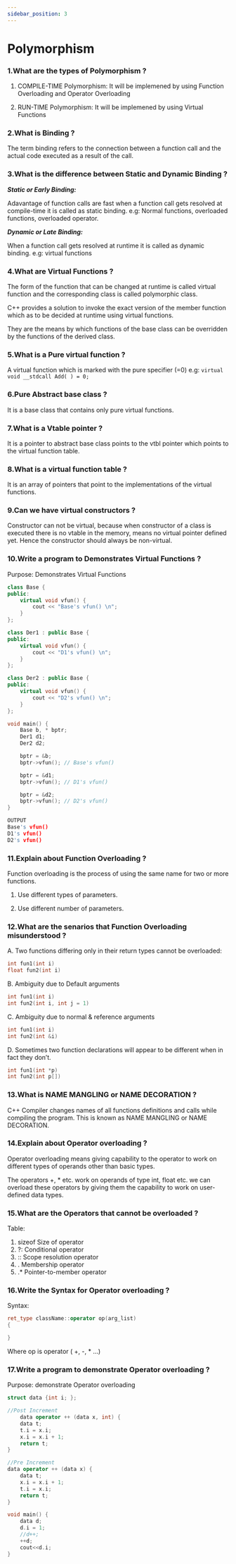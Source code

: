 ```yaml
---
sidebar_position: 3
---
```


# Polymorphism

### 1.What are the types of Polymorphism ?

1. COMPILE-TIME Polymorphism: It will be implemened by using Function Overloading and Operator Overloading
			             
2. RUN-TIME Polymorphism: It will be implemened by using Virtual Functions

### 2.What is Binding ?

The term binding refers to the connection between a function call and the actual code executed as a result of the call.

### 3.What is the difference between Static and Dynamic Binding ?

***Static or Early Binding:***
						
Adavantage of function calls are fast when a function call gets resolved at compile-time it is called as static binding.
e.g: Normal functions, overloaded functions, overloaded operator.

***Dynamic or Late Binding:***
						
When a function call gets resolved at runtime it is called as dynamic binding. e.g: virtual functions

### 4.What are Virtual Functions ?

The form of the function that can be changed at runtime is called virtual function and the corresponding class is called polymorphic class. 
                   
C++ provides a solution to invoke the exact version of the member function which as to be decided at runtime using virtual functions.
                   
They are the means by which functions of the base class can be overridden by the functions of the derived class.

### 5.What is a Pure virtual function ?

A virtual function which is marked with the pure specifier (=0) 
e.g: `virtual void __stdcall Add( ) = 0;`

### 6.Pure Abstract base class ?

It is a base class that contains only pure virtual functions.

### 7.What is a Vtable pointer ?

It is a pointer to abstract base class points to the vtbl pointer which points to the virtual function table.

### 8.What is a virtual function table ?

It is an array of pointers that point to the implementations of the virtual functions.

### 9.Can we have virtual constructors ?

Constructor can not be virtual, because when constructor of a class is executed there is no vtable in the memory, means no virtual pointer defined yet. Hence the constructor should always be non-virtual.

### 10.Write a program to Demonstrates Virtual Functions ?

Purpose: Demonstrates Virtual Functions
```cpp
class Base {
public:
	virtual void vfun() {
		cout << "Base's vfun() \n";
	}
};

class Der1 : public Base {
public:
	virtual void vfun() {
		cout << "D1's vfun() \n";
	}
};

class Der2 : public Base {
public:
	virtual void vfun() {
		cout << "D2's vfun() \n";
	}
};

void main() {
	Base b, * bptr;
	Der1 d1;
	Der2 d2;

	bptr = &b;
	bptr->vfun(); // Base's vfun()

	bptr = &d1;
	bptr->vfun(); // D1's vfun()

	bptr = &d2;
	bptr->vfun(); // D2's vfun()
}

OUTPUT
Base's vfun()
D1's vfun()
D2's vfun()
```				
				

### 11.Explain about Function Overloading ?

Function overloading is the process of using the same name for two or more functions.
						
1. Use different types of parameters.
						
2. Use different number of parameters.

### 12.What are the senarios that Function Overloading misunderstood ?

A. Two functions differing only in their return types cannot be overloaded:
```cpp
int fun1(int i)
float fun2(int i)							
```
						
B. Ambiguity due to Default arguments
```cpp
int fun1(int i)
int fun2(int i, int j = 1)						
```
						
C. Ambiguity due to normal & reference arguments
```cpp
int fun1(int i)
int fun2(int &i)						
```						
D. Sometimes two function declarations will appear to be different when in fact they don’t.
```cpp
int fun1(int *p)
int fun2(int p[])
```

### 13.What is NAME MANGLING or NAME DECORATION ?

C++ Compiler changes names of all functions definitions and calls while compiling the program. This is known as NAME MANGLING or NAME DECORATION.

### 14.Explain about Operator overloading ?

Operator overloading means giving capability to the operator to work on different types of operands other than basic types.
                    
The operators +, *  etc. work on operands of type int, float etc. we can overload these operators by giving them the capability to work on user-defined data types.

### 15.What are the Operators that cannot be overloaded ?

Table:
1. sizeof	Size of operator
2.	?:	Conditional operator
3.	::	Scope resolution operator
4.	.	Membership operator
5.	.*	Pointer-to-member operator

### 16.Write the Syntax for Operator overloading ?

Syntax:
```cpp
ret_type className::operator op(arg_list)
{

}
```
Where op is operator ( +, -, * …)

### 17.Write a program to demonstrate Operator overloading ?

Purpose: demonstrate Operator overloading 
```cpp			       
struct data {int i; };

//Post Increment
    data operator ++ (data x, int) {
    data t;
    t.i = x.i;
    x.i = x.i + 1;
    return t;
}

//Pre Increment
data operator ++ (data x) {
    data t;
    x.i = x.i + 1;
    t.i = x.i;
    return t;
}

void main()	{
    data d;
    d.i = 1;
    //d++;
    ++d;
    cout<<d.i;
}
```
